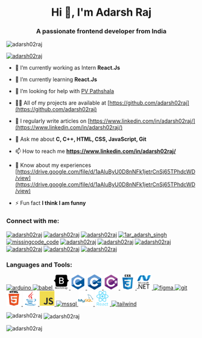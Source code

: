 <h1 align="center">Hi 👋, I'm Adarsh Raj</h1>
<h3 align="center">A passionate frontend developer from India</h3>

<p align="left"> <img src="https://komarev.com/ghpvc/?username=adarsh02raj&label=Profile%20views&color=0e75b6&style=flat" alt="adarsh02raj" /> </p>

<p align="left"> <a href="https://github.com/ryo-ma/github-profile-trophy"><img src="https://github-profile-trophy.vercel.app/?username=adarsh02raj" alt="adarsh02raj" /></a> </p>

- 🔭 I’m currently working as Intern **React.Js**

- 🌱 I’m currently learning **React.Js**

- 🤝 I’m looking for help with [PV Pathshala](https://www.linkedin.com/in/adarsh02raj/)

- 👨‍💻 All of my projects are available at [https://github.com/adarsh02raj](https://github.com/adarsh02raj)

- 📝 I regularly write articles on [https://www.linkedin.com/in/adarsh02raj/](https://www.linkedin.com/in/adarsh02raj/)

- 💬 Ask me about **C, C++, HTML, CSS, JavaScript, Git**

- 📫 How to reach me **https://www.linkedin.com/in/adarsh02raj/**

- 📄 Know about my experiences [https://drive.google.com/file/d/1aAluByU0D8nNFk1jetrCnSj65TPhdcWD/view](https://drive.google.com/file/d/1aAluByU0D8nNFk1jetrCnSj65TPhdcWD/view)

- ⚡ Fun fact **I think I am funny**

<h3 align="left">Connect with me:</h3>
<p align="left">
<a href="https://codepen.io/adarsh02raj" target="blank"><img align="center" src="https://raw.githubusercontent.com/rahuldkjain/github-profile-readme-generator/master/src/images/icons/Social/codepen.svg" alt="adarsh02raj" height="30" width="40" /></a>
<a href="https://linkedin.com/in/adarsh02raj" target="blank"><img align="center" src="https://raw.githubusercontent.com/rahuldkjain/github-profile-readme-generator/master/src/images/icons/Social/linked-in-alt.svg" alt="adarsh02raj" height="30" width="40" /></a>
<a href="https://stackoverflow.com/users/adarsh02raj" target="blank"><img align="center" src="https://raw.githubusercontent.com/rahuldkjain/github-profile-readme-generator/master/src/images/icons/Social/stack-overflow.svg" alt="adarsh02raj" height="30" width="40" /></a>
<a href="https://instagram.com/1ar_adarsh_singh" target="blank"><img align="center" src="https://raw.githubusercontent.com/rahuldkjain/github-profile-readme-generator/master/src/images/icons/Social/instagram.svg" alt="1ar_adarsh_singh" height="30" width="40" /></a>
<a href="https://www.youtube.com/c/missingcode_code" target="blank"><img align="center" src="https://raw.githubusercontent.com/rahuldkjain/github-profile-readme-generator/master/src/images/icons/Social/youtube.svg" alt="missingcode_code" height="30" width="40" /></a>
<a href="https://www.codechef.com/users/adarsh02raj" target="blank"><img align="center" src="https://cdn.jsdelivr.net/npm/simple-icons@3.1.0/icons/codechef.svg" alt="adarsh02raj" height="30" width="40" /></a>
<a href="https://www.hackerrank.com/adarsh02raj" target="blank"><img align="center" src="https://raw.githubusercontent.com/rahuldkjain/github-profile-readme-generator/master/src/images/icons/Social/hackerrank.svg" alt="adarsh02raj" height="30" width="40" /></a>
<a href="https://www.leetcode.com/adarsh02raj" target="blank"><img align="center" src="https://raw.githubusercontent.com/rahuldkjain/github-profile-readme-generator/master/src/images/icons/Social/leet-code.svg" alt="adarsh02raj" height="30" width="40" /></a>
<a href="https://www.hackerearth.com/adarsh02raj" target="blank"><img align="center" src="https://raw.githubusercontent.com/rahuldkjain/github-profile-readme-generator/master/src/images/icons/Social/hackerearth.svg" alt="adarsh02raj" height="30" width="40" /></a>
<a href="https://auth.geeksforgeeks.org/user/adarsh02raj" target="blank"><img align="center" src="https://raw.githubusercontent.com/rahuldkjain/github-profile-readme-generator/master/src/images/icons/Social/geeks-for-geeks.svg" alt="adarsh02raj" height="30" width="40" /></a>
<a href="https://discord.gg/adarsh02raj" target="blank"><img align="center" src="https://raw.githubusercontent.com/rahuldkjain/github-profile-readme-generator/master/src/images/icons/Social/discord.svg" alt="adarsh02raj" height="30" width="40" /></a>
</p>

<h3 align="left">Languages and Tools:</h3>
<p align="left"> <a href="https://www.arduino.cc/" target="_blank" rel="noreferrer"> <img src="https://cdn.worldvectorlogo.com/logos/arduino-1.svg" alt="arduino" width="40" height="40"/> </a> <a href="https://babeljs.io/" target="_blank" rel="noreferrer"> <img src="https://www.vectorlogo.zone/logos/babeljs/babeljs-icon.svg" alt="babel" width="40" height="40"/> </a> <a href="https://getbootstrap.com" target="_blank" rel="noreferrer"> <img src="https://raw.githubusercontent.com/devicons/devicon/master/icons/bootstrap/bootstrap-plain-wordmark.svg" alt="bootstrap" width="40" height="40"/> </a> <a href="https://www.cprogramming.com/" target="_blank" rel="noreferrer"> <img src="https://raw.githubusercontent.com/devicons/devicon/master/icons/c/c-original.svg" alt="c" width="40" height="40"/> </a> <a href="https://www.w3schools.com/cpp/" target="_blank" rel="noreferrer"> <img src="https://raw.githubusercontent.com/devicons/devicon/master/icons/cplusplus/cplusplus-original.svg" alt="cplusplus" width="40" height="40"/> </a> <a href="https://www.w3schools.com/cs/" target="_blank" rel="noreferrer"> <img src="https://raw.githubusercontent.com/devicons/devicon/master/icons/csharp/csharp-original.svg" alt="csharp" width="40" height="40"/> </a> <a href="https://www.w3schools.com/css/" target="_blank" rel="noreferrer"> <img src="https://raw.githubusercontent.com/devicons/devicon/master/icons/css3/css3-original-wordmark.svg" alt="css3" width="40" height="40"/> </a> <a href="https://dotnet.microsoft.com/" target="_blank" rel="noreferrer"> <img src="https://raw.githubusercontent.com/devicons/devicon/master/icons/dot-net/dot-net-original-wordmark.svg" alt="dotnet" width="40" height="40"/> </a> <a href="https://www.figma.com/" target="_blank" rel="noreferrer"> <img src="https://www.vectorlogo.zone/logos/figma/figma-icon.svg" alt="figma" width="40" height="40"/> </a> <a href="https://git-scm.com/" target="_blank" rel="noreferrer"> <img src="https://www.vectorlogo.zone/logos/git-scm/git-scm-icon.svg" alt="git" width="40" height="40"/> </a> <a href="https://www.w3.org/html/" target="_blank" rel="noreferrer"> <img src="https://raw.githubusercontent.com/devicons/devicon/master/icons/html5/html5-original-wordmark.svg" alt="html5" width="40" height="40"/> </a> <a href="https://www.java.com" target="_blank" rel="noreferrer"> <img src="https://raw.githubusercontent.com/devicons/devicon/master/icons/java/java-original.svg" alt="java" width="40" height="40"/> </a> <a href="https://developer.mozilla.org/en-US/docs/Web/JavaScript" target="_blank" rel="noreferrer"> <img src="https://raw.githubusercontent.com/devicons/devicon/master/icons/javascript/javascript-original.svg" alt="javascript" width="40" height="40"/> </a> <a href="https://www.microsoft.com/en-us/sql-server" target="_blank" rel="noreferrer"> <img src="https://www.svgrepo.com/show/303229/microsoft-sql-server-logo.svg" alt="mssql" width="40" height="40"/> </a> <a href="https://www.mysql.com/" target="_blank" rel="noreferrer"> <img src="https://raw.githubusercontent.com/devicons/devicon/master/icons/mysql/mysql-original-wordmark.svg" alt="mysql" width="40" height="40"/> </a> <a href="https://reactjs.org/" target="_blank" rel="noreferrer"> <img src="https://raw.githubusercontent.com/devicons/devicon/master/icons/react/react-original-wordmark.svg" alt="react" width="40" height="40"/> </a> <a href="https://tailwindcss.com/" target="_blank" rel="noreferrer"> <img src="https://www.vectorlogo.zone/logos/tailwindcss/tailwindcss-icon.svg" alt="tailwind" width="40" height="40"/> </a> </p>

<p><img align="left" src="https://github-readme-stats.vercel.app/api/top-langs?username=adarsh02raj&show_icons=true&locale=en&layout=compact" alt="adarsh02raj" /></p>

<p>&nbsp;<img align="center" src="https://github-readme-stats.vercel.app/api?username=adarsh02raj&show_icons=true&locale=en" alt="adarsh02raj" /></p>

<p><img align="center" src="https://github-readme-streak-stats.herokuapp.com/?user=adarsh02raj&" alt="adarsh02raj" /></p>
